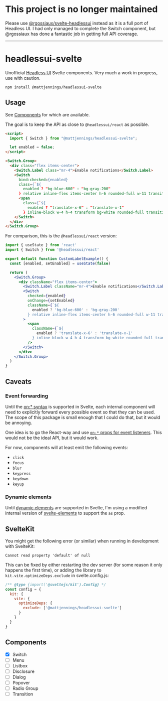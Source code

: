 # This project is no longer maintained
 
Please use [@rgossiaux/svelte-headlessui](https://github.com/rgossiaux/svelte-headlessui) instead as it is a full port of Headless UI. I had only managed to complete the Switch component, but @rgossiaux has done a fantastic job in getting full API coverage.

---

# headlessui-svelte

Unofficial [Headless UI](https://headlessui.dev) Svelte components. Very much a work in progress, use with caution.

```
npm install @mattjennings/headlessui-svelte
```

## Usage

See [Components](#Components) for which are available.

The goal is to keep the API as close to `@headlessui/react` as possible.

```html
<script>
  import { Switch } from "@mattjennings/headlessui-svelte";

  let enabled = false;
</script>

<Switch.Group>
  <div class="flex items-center">
    <Switch.Label class="mr-4">Enable notifications</Switch.Label>
    <Switch
      bind:checked={enabled}
      class={`${
        enabled ? "bg-blue-600" : "bg-gray-200"
      } relative inline-flex items-center h-6 rounded-full w-11 transition-colors focus:outline-none focus:ring-2 focus:ring-offset-2 focus:ring-indigo-500`}>
      <span
        class={`${
          enabled ? "translate-x-6" : "translate-x-1"
        } inline-block w-4 h-4 transform bg-white rounded-full transition-transform`} />
    </Switch>
  </div>
</Switch.Group>
```

For comparison, this is the `@headlessui/react` version:

```jsx
import { useState } from 'react'
import { Switch } from '@headlessui/react'

export default function CustomLabelExample() {
  const [enabled, setEnabled] = useState(false)

  return (
    <Switch.Group>
      <div className="flex items-center">
        <Switch.Label className="mr-4">Enable notifications</Switch.Label>
        <Switch
          checked={enabled}
          onChange={setEnabled}
          className={`${
            enabled ? 'bg-blue-600' : 'bg-gray-200'
          } relative inline-flex items-center h-6 rounded-full w-11 transition-colors focus:outline-none focus:ring-2 focus:ring-offset-2 focus:ring-indigo-500`}
        >
          <span
            className={`${
              enabled ? 'translate-x-6' : 'translate-x-1'
            } inline-block w-4 h-4 transform bg-white rounded-full transition-transform`}
          />
        </Switch>
      </div>
    </Switch.Group>
  )
}
```

## Caveats

### Event forwarding

Until the [on:\* syntax](https://github.com/sveltejs/svelte/issues/2837) is supported in Svelte, each internal component will need to explicitly forward every possible event so that they can be used. The scope of this package is small enough that I could do that, but it would be annoying.

One idea is to go the React-way and use [`on-*` props for event listeners](https://github.com/sveltejs/svelte/issues/2837#issuecomment-590605457). This would not be the ideal API, but it would work.

For now, components will at least emit the following events:

- `click`
- `focus`
- `blur`
- `keypress`
- `keydown`
- `keyup`

### Dynamic elements

Until [dynamic elements](https://github.com/sveltejs/svelte/issues/2324) are supported in Svelte, I'm using a modified internal version of [svelte-elements](https://github.com/timhall/svelte-elements) to support the `as` prop.

## SvelteKit

You might get the following error (or similar) when running in development with SvelteKit:

```
Cannot read property 'default' of null
```

This can be fixed by either restarting the dev server (for some reason it only happens the first time), or adding the library to `kit.vite.optimizeDeps.exclude` in svelte.config.js:

```js
/** @type {import('@sveltejs/kit').Config} */
const config = {
  kit: {
    vite: {
      optimizeDeps: {
        exclude: ['@mattjennings/headlessui-svelte']
      }
    }
  }
}
```

## Components

- [x] Switch
- [ ] Menu
- [ ] Listbox
- [ ] Disclosure
- [ ] Dialog
- [ ] Popover
- [ ] Radio Group
- [ ] Transition
